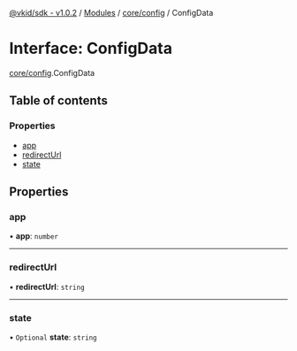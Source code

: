 [@vkid/sdk - v1.0.2](../README.md) / [Modules](../modules.md) / [core/config](../modules/core_config.md) / ConfigData

# Interface: ConfigData

[core/config](../modules/core_config.md).ConfigData

## Table of contents

### Properties

- [app](core_config.ConfigData.md#app)
- [redirectUrl](core_config.ConfigData.md#redirecturl)
- [state](core_config.ConfigData.md#state)

## Properties

### app

• **app**: `number`

___

### redirectUrl

• **redirectUrl**: `string`

___

### state

• `Optional` **state**: `string`
